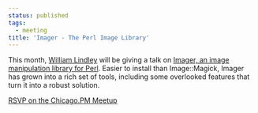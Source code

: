 ```yaml
---
status: published
tags:
  - meeting
title: 'Imager - The Perl Image Library'
---
```


This month, [William Lindley](http://wlindley.com) will be giving a talk
on [Imager, an image manipulation library for
Perl](http://metacpan.org/pod/Imager). Easier to install than
Image::Magick, Imager has grown into a rich set of tools, including some
overlooked features that turn it into a robust solution.

[RSVP on the Chicago.PM Meetup](http://www.meetup.com/ChicagoPM/events/228490453/)
